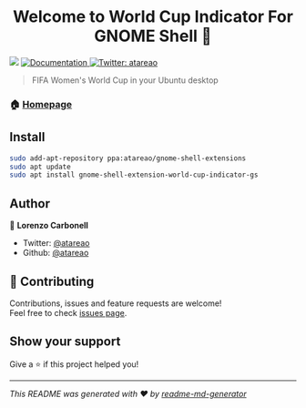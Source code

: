<h1 align="center">Welcome to World Cup Indicator For GNOME Shell 👋</h1>
<p>
  <img src="https://img.shields.io/badge/version-4-blue.svg?cacheSeconds=2592000" />
  <a href="https://www.atareao.es/aplicacion/seguir-el-mundial-de-futbol-en-ubuntu/">
    <img alt="Documentation" src="https://img.shields.io/badge/documentation-yes-brightgreen.svg" target="_blank" />
  </a>
  <a href="https://twitter.com/atareao">
    <img alt="Twitter: atareao" src="https://img.shields.io/twitter/follow/atareao.svg?style=social" target="_blank" />
  </a>
</p>

> FIFA Women&#39;s World Cup in your Ubuntu desktop

### 🏠 [Homepage](https://github.com/atareao/world-cup-indicator-gs)

## Install

```sh
sudo add-apt-repository ppa:atareao/gnome-shell-extensions
sudo apt update
sudo apt install gnome-shell-extension-world-cup-indicator-gs
```

## Author

👤 **Lorenzo Carbonell**

* Twitter: [@atareao](https://twitter.com/atareao)
* Github: [@atareao](https://github.com/atareao)

## 🤝 Contributing

Contributions, issues and feature requests are welcome!<br />Feel free to check [issues page](https://github.com/atareao/world-cup-indicator-gs/issues).

## Show your support

Give a ⭐️ if this project helped you!

***
_This README was generated with ❤️ by [readme-md-generator](https://github.com/kefranabg/readme-md-generator)_
